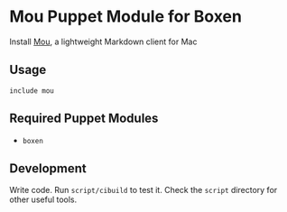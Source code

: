 # Mou Puppet Module for Boxen

Install [Mou](http://mouapp.com/), a lightweight Markdown client for Mac

## Usage

```puppet
include mou
```

## Required Puppet Modules

* `boxen`

## Development

Write code. Run `script/cibuild` to test it. Check the `script`
directory for other useful tools.